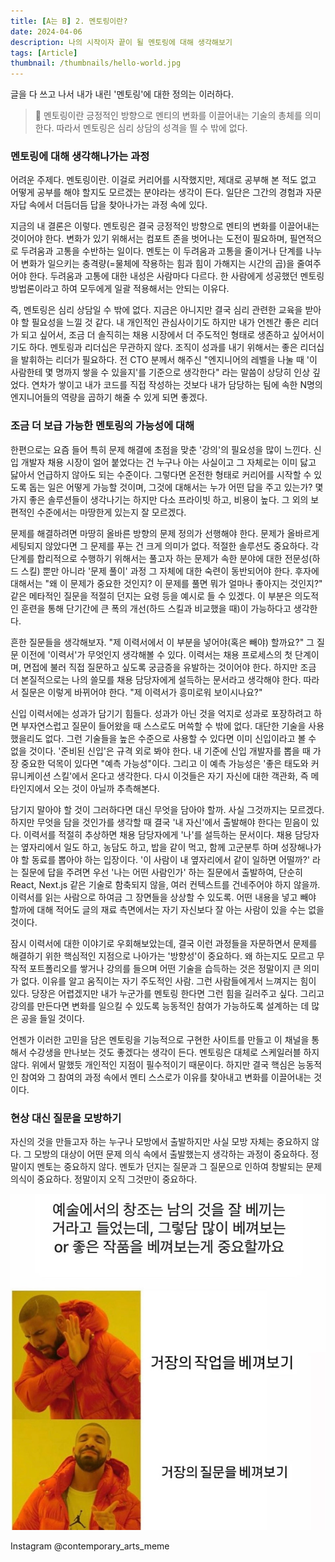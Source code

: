 ```yaml
---
title: [A는 B] 2. 멘토링이란?
date: 2024-04-06
description: 나의 시작이자 끝이 될 멘토링에 대해 생각해보기
tags: [Article]
thumbnail: /thumbnails/hello-world.jpg
---
```


글을 다 쓰고 나서 내가 내린 '멘토링'에 대한 정의는 이러하다.

> 📖 멘토링이란 긍정적인 방향으로 멘티의 변화를 이끌어내는 기술의 총체를 의미한다. 따라서 멘토링은 심리 상담의 성격을 띌 수 밖에 없다.

### 멘토링에 대해 생각해나가는 과정

어려운 주제다. 멘토링이란. 이걸로 커리어를 시작했지만, 제대로 공부해 본 적도 없고 어떻게 공부를 해야 할지도 모르겠는 분야라는 생각이 든다. 일단은 그간의 경험과 자문자답 속에서 더듬더듬 답을 찾아나가는 과정 속에 있다.

지금의 내 결론은 이렇다. 멘토링은 결국 긍정적인 방향으로 멘티의 변화를 이끌어내는 것이어야 한다. 변화가 있기 위해서는 컴포트 존을 벗어나는 도전이 필요하며, 필연적으로 두려움과 고통을 수반하는 일이다. 멘토는 이 두려움과 고통을 줄이거나 단계를 나누어 변화가 일으키는 충격량(=물체에 작용하는 힘과 힘이 가해지는 시간의 곱)을 줄여주어야 한다. 두려움과 고통에 대한 내성은 사람마다 다르다. 한 사람에게 성공했던 멘토링 방법론이라고 하여 모두에게 일괄 적용해서는 안되는 이유다.

즉, 멘토링은 심리 상담일 수 밖에 없다. 지금은 아니지만 결국 심리 관련한 교육을 받아야 할 필요성을 느낄 것 같다. 내 개인적인 관심사이기도 하지만 내가 언젠간 좋은 리더가 되고 싶어서, 조금 더 솔직히는 채용 시장에서 더 주도적인 형태로 생존하고 싶어서이기도 하다. 멘토링과 리더십은 무관하지 않다. 조직이 성과를 내기 위해서는 좋은 리더십을 발휘하는 리더가 필요하다. 전 CTO 분께서 해주신 "엔지니어의 레벨을 나눌 때 '이 사람한테 몇 명까지 쌓을 수 있을지'를 기준으로 생각한다" 라는 말씀이 상당히 인상 깊었다. 연차가 쌓이고 내가 코드를 직접 작성하는 것보다 내가 담당하는 팀에 속한 N명의 엔지니어들의 역량을 곱하기 해줄 수 있게 되면 좋겠다.

### 조금 더 보급 가능한 멘토링의 가능성에 대해

한편으로는 요즘 들어 특히 문제 해결에 초점을 맞춘 '강의'의 필요성을 많이 느낀다. 신입 개발자 채용 시장이 얼어 붙었다는 건 누구나 아는 사실이고 그 자체로는 이미 닳고 닳아서 언급하지 않아도 되는 수준이다. 그렇다면 온전한 형태로 커리어를 시작할 수 있도록 돕는 일은 어떻게 가능할 것이며, 그것에 대해서는 누가 어떤 답을 주고 있는가? 몇 가지 좋은 솔루션들이 생각나기는 하지만 다소 프라이빗 하고, 비용이 높다. 그 외의 보편적인 수준에서는 마땅한게 있는지 잘 모르겠다.

문제를 해결하려면 마땅히 올바른 방향의 문제 정의가 선행해야 한다. 문제가 올바르게 세팅되지 않았다면 그 문제를 푸는 건 크게 의미가 없다. 적절한 솔루션도 중요하다. 각 단계를 합리적으로 수행하기 위해서는 풀고자 하는 문제가 속한 분야에 대한 전문성(하드 스킬) 뿐만 아니라 '문제 풀이' 과정 그 자체에 대한 숙련이 동반되어야 한다. 후자에 대해서는 "왜 이 문제가 중요한 것인지? 이 문제를 풀면 뭐가 얼마나 좋아지는 것인지?" 같은 메타적인 질문을 적절히 던지는 요령 등을 예시로 들 수 있겠다. 이 부분은 의도적인 훈련을 통해 단기간에 큰 폭의 개선(하드 스킬과 비교했을 때)이 가능하다고 생각한다.

흔한 질문들을 생각해보자. "제 이력서에서 이 부분을 넣어야(혹은 빼야) 할까요?" 그 질문 이전에 '이력서'가 무엇인지 생각해볼 수 있다. 이력서는 채용 프로세스의 첫 단계이며, 면접에 불러 직접 질문하고 싶도록 궁금증을 유발하는 것이어야 한다. 하지만 조금 더 본질적으로는 나의 쓸모를 채용 담당자에게 설득하는 문서라고 생각해야 한다. 따라서 질문은 이렇게 바뀌어야 한다. "제 이력서가 흥미로워 보이시나요?"

신입 이력서에는 성과가 담기기 힘들다. 성과가 아닌 것을 억지로 성과로 포장하려고 하면 부자연스럽고 질문이 들어왔을 때 스스로도 머쓱할 수 밖에 없다. 대단한 기술을 사용했을리도 없다. 그런 기술들을 높은 수준으로 사용할 수 있다면 이미 신입이라고 볼 수 없을 것이다. '준비된 신입'은 규격 외로 봐야 한다. 내 기준에 신입 개발자를 뽑을 때 가장 중요한 덕목이 있다면 "예측 가능성"이다. 그리고 이 예측 가능성은 '좋은 태도와 커뮤니케이션 스킬'에서 온다고 생각한다. 다시 이것들은 자기 자신에 대한 객관화, 즉 메타인지에서 오는 것이 아닐까 추측해본다.

담기지 말아야 할 것이 그러하다면 대신 무엇을 담아야 할까. 사실 그것까지는 모르겠다. 하지만 무엇을 담을 것인가를 생각할 때 결국 '내 자신'에서 출발해야 한다는 믿음이 있다. 이력서를 적절히 추상하면 채용 담당자에게 '나'를 설득하는 문서이다. 채용 담당자는 옆자리에서 일도 하고, 농담도 하고, 밥을 같이 먹고, 함께 고군분투 하며 성장해나가야 할 동료를 뽑아야 하는 입장이다. '이 사람이 내 옆자리에서 같이 일하면 어떨까?' 라는 질문에 답을 주려면 우선 '나는 어떤 사람인가' 하는 질문에서 출발하여, 단순히 React, Next.js 같은 기술로 함축되지 않을, 여러 컨텍스트를 건네주어야 하지 않을까. 이력서를 읽는 사람으로 하여금 그 장면들을 상상할 수 있도록. 어떤 내용을 넣고 빼야 할까에 대해 적어도 글의 재료 측면에서는 자기 자신보다 잘 아는 사람이 있을 수는 없을 것이다.

잠시 이력서에 대한 이야기로 우회해보았는데, 결국 이런 과정들을 자문하면서 문제를 해결하기 위한 핵심적인 지점으로 나아가는 '방향성'이 중요하다. 왜 하는지도 모르고 무작적 포트폴리오를 쌓거나 강의를 들으며 어떤 기술을 습득하는 것은 정말이지 큰 의미가 없다. 이유를 알고 움직이는 자기 주도적인 사람. 그런 사람들에게서 느껴지는 힘이 있다. 당장은 어렵겠지만 내가 누군가를 멘토링 한다면 그런 힘을 길러주고 싶다. 그리고 강의를 만든다면 변화를 일으킬 수 있도록 능동적인 참여가 가능하도록 설계하는 데 많은 공을 들일 것이다.

언젠가 이러한 고민을 담은 멘토링을 기능적으로 구현한 사이트를 만들고 이 채널을 통해서 수강생을 만나보는 것도 좋겠다는 생각이 든다. 멘토링은 대체로 스케일러블 하지 않다. 위에서 말했듯 개인적인 지점이 필수적이기 때문이다. 하지만 결국 핵심은 능동적인 참여와 그 참여의 과정 속에서 멘티 스스로가 이유를 찾아내고 변화를 이끌어내는 것이다.

### 현상 대신 질문을 모방하기

자신의 것을 만들고자 하는 누구나 모방에서 출발하지만 사실 모방 자체는 중요하지 않다. 그 모방의 대상이 어떤 문제 의식 속에서 출발했는지 생각하는 과정이 중요하다. 정말이지 멘토는 중요하지 않다. 멘토가 던지는 질문과 그 질문으로 인하여 창발되는 문제 의식이 중요하다. 정말이지 오직 그것만이 중요하다.

![Instagram @contemporary_arts_meme](434195730_3489472208030501_7077370283852728903_n.jpg)

Instagram @contemporary_arts_meme
